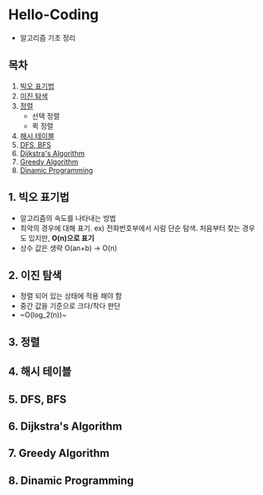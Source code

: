 # Hello-Coding
- 알고리즘 기초 정리


## 목차
1. [빅오 표기법](#1.-빅오-표기법)
2. [이진 탐색](#2.-이진-탐색)
3. [정렬](#3.-정렬)
    - 선택 정렬
    - 퀵 정렬
4. [해시 테이블](#4.-해시-테이블)
5. [DFS, BFS](#5.-DFS-BFS)
6. [Dijkstra's Algorithm](#6.-Dijkstra's-Algorithm)
7. [Greedy Algorithm](#7.-Greedy-Algorithm)
8. [Dinamic Programming](#8.-Dinamic-Programming)

## 1. 빅오 표기법
- 알고리즘의 속도를 나타내는 방법
- 최악의 경우에 대해 표기. ex) 전화번호부에서 사람 단순 탐색. 처음부터 찾는 경우도 있지만, **O(n)으로 표기**
- 상수 값은 생략   O(an+b) -> O(n)

## 2. 이진 탐색
- 정렬 되어 있는 상태에 적용 해야 함
- 중간 값을 기준으로 크다/작다 판단
- ~O(log_2(n))~
## 3. 정렬

## 4. 해시 테이블

## 5. DFS, BFS

## 6. Dijkstra's Algorithm

## 7. Greedy Algorithm

## 8. Dinamic Programming
